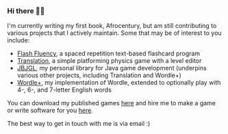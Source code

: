 ### Hi there 👋🏽

I'm currently writing my first book, Afrocentury, but am still contributing to various projects that I actively maintain.
Some that may be of interest to you include:
- [Flash Fluency](https://github.com/jbunke/flashfluency), a spaced repetition text-based flashcard program
- [Translation](https://github.com/jbunke/translation), a simple platforming physics game with a level editor
- [JBJGL](https://github.com/jbunke/jordan-bunke-java-game-library), my personal library for Java game development (underpins various other projects, including Translation and Wordle+)
- [Wordle+](https://github.com/jbunke/wordle-plus), my implementation of Wordle, extended to optionally play with 4-, 6-, and 7-letter English words

You can download my published games [here](https://flinkerflitzer.itch.io/) and hire me to make a game or write software for you [here](https://www.fiverr.com/jordanbunke).

The best way to get in touch with me is via email :)

<!--
**jbunke/jbunke** is a ✨ _special_ ✨ repository because its `README.md` (this file) appears on your GitHub profile.

Here are some ideas to get you started:

- 🔭 I’m currently working on ...
- 🌱 I’m currently learning ...
- 👯 I’m looking to collaborate on ...
- 🤔 I’m looking for help with ...
- 💬 Ask me about ...
- 📫 How to reach me: ...
- 😄 Pronouns: ...
- ⚡ Fun fact: ...
-->
